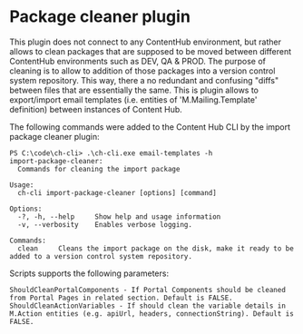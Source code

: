 # Package cleaner plugin
This plugin does not connect to any ContentHub environment, but rather allows to clean packages that are supposed to be moved between different ContentHub environments such as DEV, QA & PROD. The purpose of cleaning is to allow to addition of those packages into a version control system repository. This way, there a no redundant and confusing "diffs" between files that are essentially the same.
This is plugin allows to export/import email templates (i.e. entities of 'M.Mailing.Template' definition) between instances of Content Hub.


The following commands were added to the Content Hub CLI by the import package cleaner plugin:

```
PS C:\code\ch-cli> .\ch-cli.exe email-templates -h
import-package-cleaner:
  Commands for cleaning the import package

Usage:
  ch-cli import-package-cleaner [options] [command]

Options:
  -?, -h, --help     Show help and usage information
  -v, --verbosity    Enables verbose logging.

Commands:
  clean     Cleans the import package on the disk, make it ready to be added to a version control system repository.
```

Scripts supports the following parameters:

    ShouldCleanPortalComponents - If Portal Components should be cleaned from Portal Pages in related section. Default is FALSE.
    ShouldCleanActionVariables - If should clean the variable details in M.Action entities (e.g. apiUrl, headers, connectionString). Default is FALSE.

